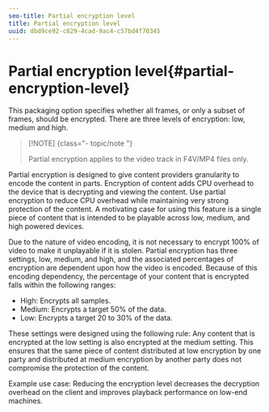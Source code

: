 ```yaml
---
seo-title: Partial encryption level
title: Partial encryption level
uuid: dbd9ce92-c829-4cad-9ac4-c57bd4f70345
---
```


# Partial encryption level{#partial-encryption-level}

This packaging option specifies whether all frames, or only a subset of frames, should be encrypted. There are three levels of encryption: low, medium and high.

>[!NOTE] {class="- topic/note "}
>
>Partial encryption applies to the video track in F4V/MP4 files only.

Partial encryption is designed to give content providers granularity to encode the content in parts. Encryption of content adds CPU overhead to the device that is decrypting and viewing the content. Use partial encryption to reduce CPU overhead while maintaining very strong protection of the content. A motivating case for using this feature is a single piece of content that is intended to be playable across low, medium, and high powered devices.

Due to the nature of video encoding, it is not necessary to encrypt 100% of video to make it unplayable if it is stolen. Partial encryption has three settings, low, medium, and high, and the associated percentages of encryption are dependent upon how the video is encoded. Because of this encoding dependency, the percentage of your content that is encrypted falls within the following ranges:

* High: Encrypts all samples. 
* Medium: Encrypts a target 50% of the data. 
* Low: Encrypts a target 20 to 30% of the data.

These settings were designed using the following rule: Any content that is encrypted at the low setting is also encrypted at the medium setting. This ensures that the same piece of content distributed at low encryption by one party and distributed at medium encryption by another party does not compromise the protection of the content.

Example use case: Reducing the encryption level decreases the decryption overhead on the client and improves playback performance on low-end machines. 
